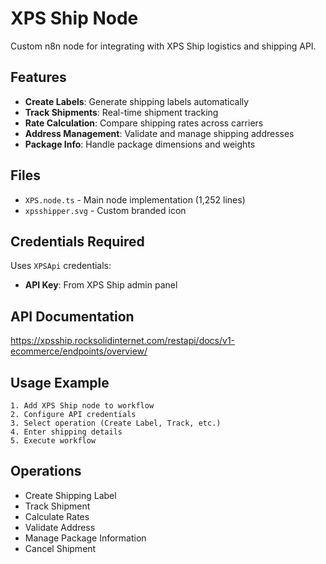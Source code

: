 # XPS Ship Node

Custom n8n node for integrating with XPS Ship logistics and shipping API.

## Features

- **Create Labels**: Generate shipping labels automatically
- **Track Shipments**: Real-time shipment tracking
- **Rate Calculation**: Compare shipping rates across carriers
- **Address Management**: Validate and manage shipping addresses
- **Package Info**: Handle package dimensions and weights

## Files

- `XPS.node.ts` - Main node implementation (1,252 lines)
- `xpsshipper.svg` - Custom branded icon

## Credentials Required

Uses `XPSApi` credentials:
- **API Key**: From XPS Ship admin panel

## API Documentation

https://xpsship.rocksolidinternet.com/restapi/docs/v1-ecommerce/endpoints/overview/

## Usage Example

```
1. Add XPS Ship node to workflow
2. Configure API credentials
3. Select operation (Create Label, Track, etc.)
4. Enter shipping details
5. Execute workflow
```

## Operations

- Create Shipping Label
- Track Shipment
- Calculate Rates
- Validate Address
- Manage Package Information
- Cancel Shipment


